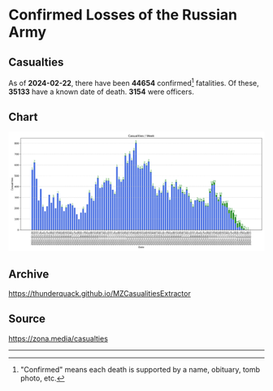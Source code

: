 
# Confirmed Losses of the Russian Army

## Casualties

As of **2024-02-22**, there have been **44654** confirmed[^1] fatalities.
Of these, **35133** have a known date of death.
**3154** were officers.

## Chart

![7-Day Intervals Bar Chart](./docs/7days.svg)

## Archive

https://thunderquack.github.io/MZCasualitiesExtractor

## Source

https://zona.media/casualties

---

[^1]: "Confirmed" means each death is supported by a name, obituary, tomb photo, etc.
